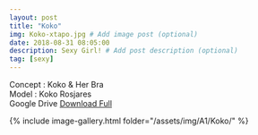```yaml
---
layout: post
title: "Koko"
img: Koko-xtapo.jpg # Add image post (optional)
date: 2018-08-31 08:05:00
description: Sexy Girl! # Add post description (optional)
tag: [sexy]
---
```

Concept : Koko & Her Bra  
Model : Koko Rosjares  
Google Drive [Download Full](http://gestyy.com/e0GHKQ)    

{% include image-gallery.html folder="/assets/img/A1/Koko/" %}
